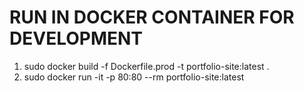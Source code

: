 # RUN IN DOCKER CONTAINER FOR DEVELOPMENT
1. sudo docker build -f Dockerfile.prod -t portfolio-site:latest .
2. sudo docker run -it -p 80:80 --rm portfolio-site:latest